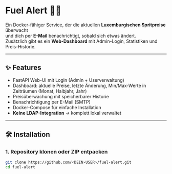 # Fuel Alert 🚗⛽

Ein Docker-fähiger Service, der die aktuellen **Luxemburgischen Spritpreise** überwacht  
und dich per **E-Mail** benachrichtigt, sobald sich etwas ändert.  
Zusätzlich gibt es ein **Web-Dashboard** mit Admin-Login, Statistiken und Preis-Historie.  

---

## ✨ Features
- FastAPI Web-UI mit Login (Admin + Userverwaltung)
- Dashboard: aktuelle Preise, letzte Änderung, Min/Max-Werte in Zeiträumen (Monat, Halbjahr, Jahr)
- Preisüberwachung mit speicherbarer Historie
- Benachrichtigung per E-Mail (SMTP)
- Docker-Compose für einfache Installation
- **Keine LDAP-Integration** → komplett lokal verwaltet

---

## 🛠 Installation

### 1. Repository klonen oder ZIP entpacken
```bash
git clone https://github.com/<DEIN-USER>/fuel-alert.git
cd fuel-alert

